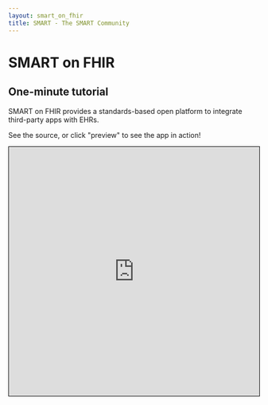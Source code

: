 ```yaml
---
layout: smart_on_fhir
title: SMART - The SMART Community
---
```


# SMART on FHIR

## One-minute tutorial

SMART on FHIR provides a standards-based open platform to integrate third-party
apps with EHRs.

See the source, or click "preview" to see the app in action!

<iframe
  style="border: 1px solid black"
  src="http://embed.plnkr.co/DOm4EQD1J5lhph51kuuK/get-data.js"
  width="100%" height="500px" />

// fin.
